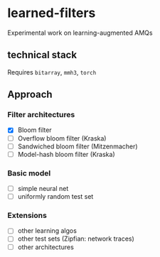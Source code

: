 # learned-filters
Experimental work on learning-augmented AMQs

## technical stack
Requires `bitarray`, `mmh3`, `torch`

## Approach
### Filter architectures
- [x] Bloom filter
- [ ] Overflow bloom filter (Kraska)
- [ ] Sandwiched bloom filter (Mitzenmacher)
- [ ] Model-hash bloom filter (Kraska)

### Basic model
- [ ] simple neural net
- [ ] uniformly random test set

### Extensions
- [ ] other learning algos
- [ ] other test sets (Zipfian: network traces)
- [ ] other architectures
